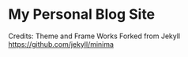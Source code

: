 # My Personal Blog Site 







Credits:
Theme and Frame Works Forked from Jekyll 
https://github.com/jekyll/minima
